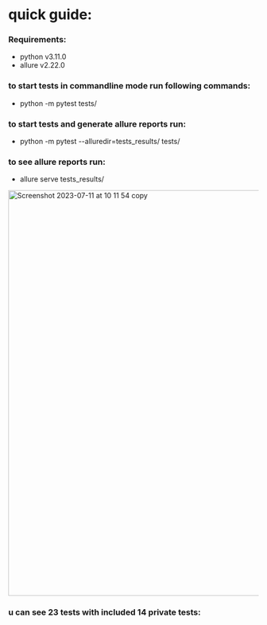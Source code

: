 # quick guide:  
### Requirements:  
 - python v3.11.0  
 - allure v2.22.0

### to start tests in commandline mode run following commands:  
 - python -m pytest tests/   

### to start tests and generate allure reports run:  
 - python -m pytest --alluredir=tests_results/ tests/    

### to see allure reports run:  
 - allure serve tests_results/    

 <img width="815" alt="Screenshot 2023-07-11 at 10 11 54 copy" src="https://github.com/Leonova-i/Test_tasks_API/assets/114931033/4e1e54c2-3ca2-4a91-8396-bd21fa777b34">
  

  
### u can see 23 tests with included 14 private tests:
